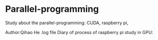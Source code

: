 # Parallel-programming
Study about the parallel-programming: CUDA, raspberry pi,

Author:Qihao He
.log file
Diary of process of raspberry pi study in GPU:
